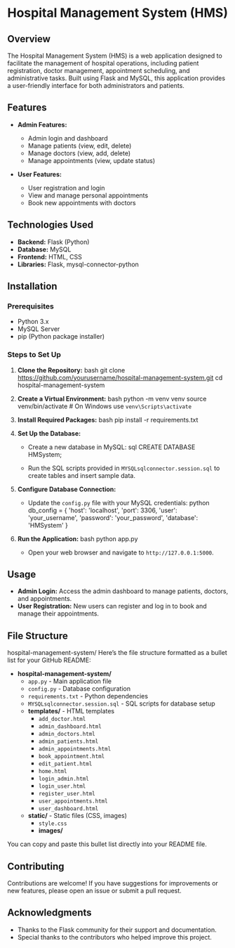 # Hospital Management System (HMS)

## Overview

The Hospital Management System (HMS) is a web application designed to facilitate the management of hospital operations, including patient registration, doctor management, appointment scheduling, and administrative tasks. Built using Flask and MySQL, this application provides a user-friendly interface for both administrators and patients.

## Features

- **Admin Features:**
  - Admin login and dashboard
  - Manage patients (view, edit, delete)
  - Manage doctors (view, add, delete)
  - Manage appointments (view, update status)
  
- **User  Features:**
  - User registration and login
  - View and manage personal appointments
  - Book new appointments with doctors

## Technologies Used

- **Backend:** Flask (Python)
- **Database:** MySQL
- **Frontend:** HTML, CSS
- **Libraries:** Flask, mysql-connector-python

## Installation

### Prerequisites

- Python 3.x
- MySQL Server
- pip (Python package installer)

### Steps to Set Up

1. **Clone the Repository:**
   bash
   git clone https://github.com/yourusername/hospital-management-system.git
   cd hospital-management-system
   

2. **Create a Virtual Environment:**
   bash
   python -m venv venv
   source venv/bin/activate  # On Windows use `venv\Scripts\activate`
   

3. **Install Required Packages:**
   bash
   pip install -r requirements.txt
   

4. **Set Up the Database:**
   - Create a new database in MySQL:
     sql
     CREATE DATABASE HMSystem;
     
   - Run the SQL scripts provided in `MYSQLsqlconnector.session.sql` to create tables and insert sample data.

5. **Configure Database Connection:**
   - Update the `config.py` file with your MySQL credentials:
     python
     db_config = {
         'host': 'localhost',
         'port': 3306,
         'user': 'your_username',
         'password': 'your_password',
         'database': 'HMSystem'
     }
    

6. **Run the Application:**
   bash
   python app.py
   - Open your web browser and navigate to `http://127.0.0.1:5000`.

## Usage
- **Admin Login:** Access the admin dashboard to manage patients, doctors, and appointments.
- **User  Registration:** New users can register and log in to book and manage their appointments.

## File Structure
hospital-management-system/
Here’s the file structure formatted as a bullet list for your GitHub README:

- **hospital-management-system/**
  - `app.py`                     - Main application file
  - `config.py`                  - Database configuration
  - `requirements.txt`           - Python dependencies
  - `MYSQLsqlconnector.session.sql` - SQL scripts for database setup
  - **templates/**                 - HTML templates
    - `add_doctor.html`
    - `admin_dashboard.html`
    - `admin_doctors.html`
    - `admin_patients.html`
    - `admin_appointments.html`
    - `book_appointment.html`
    - `edit_patient.html`
    - `home.html`
    - `login_admin.html`
    - `login_user.html`
    - `register_user.html`
    - `user_appointments.html`
    - `user_dashboard.html`
  - **static/**                   - Static files (CSS, images)
    - `style.css`
    - **images/**

You can copy and paste this bullet list directly into your README file.
## Contributing
Contributions are welcome! If you have suggestions for improvements or new features, please open an issue or submit a pull request.

## Acknowledgments
- Thanks to the Flask community for their support and documentation.
- Special thanks to the contributors who helped improve this project.
